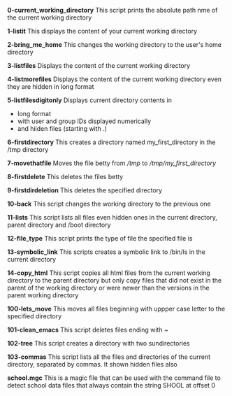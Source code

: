**0-current_working_directory**
This script prints the absolute path nme of the current working directory

**1-listit**
This displays the content of your current working directory

**2-bring_me_home**
This changes the working directory to the user's home directory

**3-listfiles**
Displays the content of the current working directory

**4-listmorefiles**
Displays the content of the current working directory even they are hidden in long format

**5-listfilesdigitonly**
Displays current directory contents in 
* long format
* with user and group IDs displayed numerically
* and hiiden files (starting with .)

**6-firstdirectory**
This creates a directory named my_first_directory in the /tmp directory

**7-movethatfile**
Moves the file betty from _/tmp_ to _/tmp/my_first_directory_

**8-firstdelete**
This deletes the files betty

**9-firstdirdeletion**
This deletes the specified directory

**10-back**
This script changes the working directory to the previous one

**11-lists**
This script lists all files even hidden ones in the current directory, parent directory and /boot directory 

**12-file_type**
This script prints the type of file the specified file is

**13-symbolic_link**
This scripts creates a symbolic link to /bin/ls in the current directory

**14-copy_html**
This script copies all html files from the current working directory to the parent directory but only copy files that did not exist in the parent of the working directory or were newer than the versions in the parent working directory

**100-lets_move**
This moves all files beginning with uppper case letter to the specified directory

**101-clean_emacs**
This script deletes files ending with ~

**102-tree**
This script creates a directory with two sundirectories

**103-commas**
This script lists all the files and directories of the current directory, separated by commas. It shown hidden files also

**school.mgc**
This is a magic file that can be used with the command file to detect school data files that always contain the string SHOOL at offset 0
